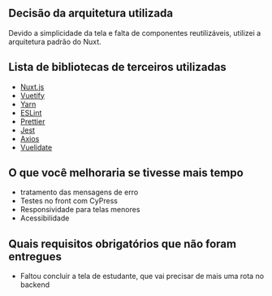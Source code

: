 ## Decisão da arquitetura utilizada
Devido a simplicidade da tela e falta de componentes reutilizáveis, utilizei a arquitetura padrão do Nuxt.

## Lista de bibliotecas de terceiros utilizadas
* [Nuxt.js](https://github.com/nuxt)
* [Vuetify](https://github.com/vuetifyjs/vuetify)
* [Yarn](https://yarnpkg.com/)
* [ESLint](https://github.com/eslint/eslint)
* [Prettier](https://www.npmjs.com/package/prettier)
* [Jest](https://github.com/facebook/jest)
* [Axios](https://github.com/axios/axios)
* [Vuelidate](https://github.com/vuelidate/vuelidate)

## O que você melhoraria se tivesse mais tempo
* tratamento das mensagens de erro
* Testes no front com CyPress 
* Responsividade para telas menores
* Acessibilidade

## Quais requisitos obrigatórios que não foram entregues
* Faltou concluir a tela de estudante, que vai precisar de mais uma rota no backend
